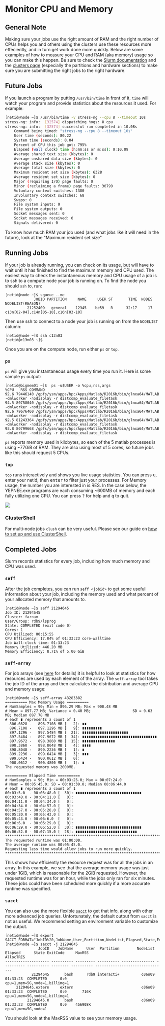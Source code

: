 # Monitor CPU and Memory

## General Note

Making sure your jobs use the right amount of RAM and the right number of CPUs helps you and others using the clusters use these resources more effeciently, and in turn get work done more quickly. Below are some examples of how to measure your CPU and RAM (aka memory) usage so you can make this happen. Be sure to check the [Slurm documentation](/clusters-at-yale/job-scheduling) and the [clusters page](/clusters) (especially the partitions and hardware sections) to make sure you are submitting the right jobs to the right hardware.

## Future Jobs

If you launch a program by putting `/usr/bin/time` in front of it, `time` will watch your program and provide statistics about the resources it used. For example:

``` bash
[netid@node ~]$ /usr/bin/time -v stress-ng --cpu 8 --timeout 10s
stress-ng: info:  [32574] dispatching hogs: 8 cpu
stress-ng: info:  [32574] successful run completed in 10.08s
    Command being timed: "stress-ng --cpu 8 --timeout 10s"
    User time (seconds): 80.22
    System time (seconds): 0.04
    Percent of CPU this job got: 795%
    Elapsed (wall clock) time (h:mm:ss or m:ss): 0:10.09
    Average shared text size (kbytes): 0
    Average unshared data size (kbytes): 0
    Average stack size (kbytes): 0
    Average total size (kbytes): 0
    Maximum resident set size (kbytes): 6328
    Average resident set size (kbytes): 0
    Major (requiring I/O) page faults: 0
    Minor (reclaiming a frame) page faults: 30799
    Voluntary context switches: 1380
    Involuntary context switches: 68
    Swaps: 0
    File system inputs: 0
    File system outputs: 0
    Socket messages sent: 0
    Socket messages received: 0
    Signals delivered: 0
```

To know how much RAM your job used (and what jobs like it will need in the future), look at the "Maximum resident set size"

## Running Jobs

If your job is already running, you can check on its usage, but will have to wait until it has finished to find the maximum memory and CPU used. The easiest way to check the instantaneous memory and CPU usage of a job is to ssh to a compute node your job is running on. To find the node you should `ssh` to, run:

```
[netid@node ~]$ squeue --me
             JOBID PARTITION     NAME     USER ST       TIME  NODES NODELIST(REASON)
          21252409   general    12345    be59   R      32:17     17 c13n[02-04],c14n[05-10],c16n[03-10]
```

Then use ssh to connect to a node your job is running on from the `NODELIST` column:

```
[netid@node ~]$ ssh c13n03
[netid@c13n03 ~]$
```

Once you are on the compute node, run either `ps` or `top`.

### `ps`

`ps` will give you instantaneous usage every time you run it. Here is some sample `ps` output:

```
[netid@bigmem01 ~]$  ps -u$USER -o %cpu,rss,args
%CPU   RSS COMMAND
92.6 79446140 /gpfs/ysm/apps/hpc/Apps/Matlab/R2016b/bin/glnxa64/MATLAB -dmlworker -nodisplay -r distcomp_evaluate_filetask
94.5 80758040 /gpfs/ysm/apps/hpc/Apps/Matlab/R2016b/bin/glnxa64/MATLAB -dmlworker -nodisplay -r distcomp_evaluate_filetask
92.6 79676460 /gpfs/ysm/apps/hpc/Apps/Matlab/R2016b/bin/glnxa64/MATLAB -dmlworker -nodisplay -r distcomp_evaluate_filetask
92.5 81243364 /gpfs/ysm/apps/hpc/Apps/Matlab/R2016b/bin/glnxa64/MATLAB -dmlworker -nodisplay -r distcomp_evaluate_filetask
93.8 80799668 /gpfs/ysm/apps/hpc/Apps/Matlab/R2016b/bin/glnxa64/MATLAB -dmlworker -nodisplay -r distcomp_evaluate_filetask
```

`ps` reports memory used in kilobytes, so each of the 5 matlab processes is using ~77GiB of RAM. They are also using most of 5 cores, so future jobs like this should request 5 CPUs.

### `top`

`top` runs interactively and shows you live usage statistics. You can press <kbd>u</kbd>, enter your netid, then <kbd>enter</kbd> to filter just your processes. For Memory usage, the number you are interested in is RES. In the case below, the YEPNEE.exe programs are each consuming ~600MB of memory and each fully utilizing one CPU. You can press <kbd>?</kbd> for help and <kbd>q</kbd> to quit.

![](/img/top.png)

### ClusterShell

For multi-node jobs `clush` can be very useful. Please see our guide on [how to set up and use ClusterShell](/clusters-at-yale/guides/clustershell/).

## Completed Jobs

Slurm records statistics for every job, including how much memory and CPU was used.

### `seff`

After the job completes, you can run `seff <jobid>` to get some useful information about your job, including the memory used and what percent of your allocated memory that amounts to.

```
[netid@node ~]$ seff 21294645
Job ID: 21294645
Cluster: farnam
User/Group: rdb9/lsprog
State: COMPLETED (exit code 0)
Cores: 1
CPU Utilized: 00:15:55
CPU Efficiency: 17.04% of 01:33:23 core-walltime
Job Wall-clock time: 01:33:23
Memory Utilized: 446.20 MB
Memory Efficiency: 8.71% of 5.00 GiB
```

### `seff-array`

For job arrays (see [here](/clusters-at-yale/job-scheduling/dsq) for details) it is helpful to 
look at statistics for how resources are used by each element of the array.
The `seff-array` tool takes the job ID of the array and then calculates the distribution and average CPU and memory usage:

```
[netid@node ~]$ seff-array 43283382
========== Max Memory Usage ==========
# NumSamples = 90; Min = 896.29 MB; Max = 900.48 MB
# Mean = 897.77 MB; Variance = 0.40 MB;                   SD = 0.63 MB; Median 897.78 MB
# each ∎ represents a count of 1
  806.6628 -   896.7108 MB [   2]: ∎∎
  896.7108 -   897.1296 MB [   9]: ∎∎∎∎∎∎∎∎∎
  897.1296 -   897.5484 MB [  21]: ∎∎∎∎∎∎∎∎∎∎∎∎∎∎∎∎∎∎∎∎∎
  897.5484 -   897.9672 MB [  34]: ∎∎∎∎∎∎∎∎∎∎∎∎∎∎∎∎∎∎∎∎∎∎∎∎∎∎∎∎∎∎∎∎∎∎
  897.9672 -   898.3860 MB [  15]: ∎∎∎∎∎∎∎∎∎∎∎∎∎∎∎
  898.3860 -   898.8048 MB [   4]: ∎∎∎∎
  898.8048 -   899.2236 MB [   1]: ∎
  899.2236 -   899.6424 MB [   3]: ∎∎∎
  899.6424 -   900.0612 MB [   0]:
  900.0612 -   900.4800 MB [   1]: ∎
The requested memory was 2000MB.

========== Elapsed Time ==========
# NumSamples = 90; Min = 00:03:25.0; Max = 00:07:24.0
# Mean = 00:05:45.0; SD = 00:01:39.0; Median 00:06:44.0
# each ∎ represents a count of 1
00:03:5.0  - 00:03:48.0 [  30]: ∎∎∎∎∎∎∎∎∎∎∎∎∎∎∎∎∎∎∎∎∎∎∎∎∎∎∎∎∎∎
00:03:48.0 - 00:04:11.0 [   0]:
00:04:11.0 - 00:04:34.0 [   0]:
00:04:34.0 - 00:04:57.0 [   0]:
00:04:57.0 - 00:05:20.0 [   0]:
00:05:20.0 - 00:05:43.0 [   0]:
00:05:43.0 - 00:06:6.0  [   0]:
00:06:6.0  - 00:06:29.0 [   0]:
00:06:29.0 - 00:06:52.0 [  30]: ∎∎∎∎∎∎∎∎∎∎∎∎∎∎∎∎∎∎∎∎∎∎∎∎∎∎∎∎∎∎
00:06:52.0 - 00:07:15.0 [  28]: ∎∎∎∎∎∎∎∎∎∎∎∎∎∎∎∎∎∎∎∎∎∎∎∎∎∎∎∎
********************************************************************************
The requested runtime was 01:00:00.
The average runtime was 00:05:45.0.
Requesting less time would allow jobs to run more quickly.
********************************************************************************

```

This shows how efficiently the resource request was for all the jobs in an array.
In this example, we see that the average memory usage was just under 1GiB, which is reasonable for the 2GiB requested.
However, the requested runtime was for an hour, while the jobs only ran for six minutes.
These jobs could have been scheduled more quickly if a more accurate runtime was specified.

### `sacct`

You can also use the more flexible [`sacct`](https://slurm.schedmd.com/sacct.html) to get that info, along with other more advanced job queries. Unfortunately, the default output from `sacct` is not as useful. We recommend setting an environment variable to customize the output.

```
[netid@node ~]$ export SACCT_FORMAT="JobID%20,JobName,User,Partition,NodeList,Elapsed,State,ExitCode,MaxRSS,AllocTRES%32"
[netid@node ~]$ sacct -j 21294645
               JobID    JobName      User  Partition        NodeList    Elapsed      State ExitCode     MaxRSS                        AllocTRES
-------------------- ---------- --------- ---------- --------------- ---------- ---------- -------- ---------- --------------------------------
            21294645       bash      rdb9 interacti+          c06n09   01:33:23  COMPLETED      0:0               cpu=1,mem=5G,node=1,billing=1
     21294645.extern     extern                               c06n09   01:33:23  COMPLETED      0:0       716K    cpu=1,mem=5G,node=1,billing=1
          21294645.0       bash                               c06n09   01:33:23  COMPLETED      0:0    456908K              cpu=1,mem=5G,node=1
```

You should look at the MaxRSS value to see your memory usage.

